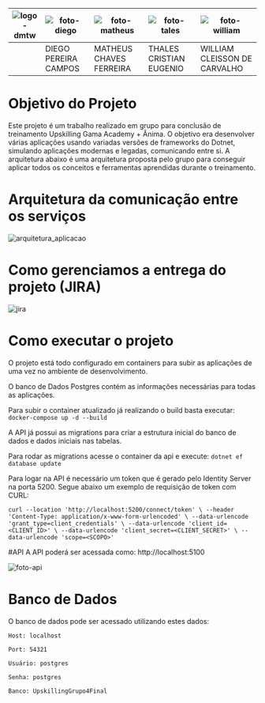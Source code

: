 |![logo-dmtw](https://github.com/williamcc89/anima-upskilling-grupo4/assets/2452619/3574fa77-40ee-4d9e-a6b9-f00323601e3b)|![foto-diego](https://github.com/williamcc89/anima-upskilling-grupo4/assets/2452619/b33cd5e8-192f-4d62-9590-7cf34ed7fb88)|![foto-matheus](https://github.com/williamcc89/anima-upskilling-grupo4/assets/2452619/55c07fdd-8f13-42c2-a589-3c98ceafce5b)|![foto-tales](https://github.com/williamcc89/anima-upskilling-grupo4/assets/2452619/235053be-7cd8-4ea7-b095-8d850f0358a8)|![foto-william](https://github.com/williamcc89/anima-upskilling-grupo4/assets/2452619/f3304da1-7b60-41eb-a8cd-fc12e3a53fb8)|
|----------------|----------------|--------------|----------------|--------------|
|| DIEGO PEREIRA CAMPOS | MATHEUS CHAVES FERREIRA | THALES CRISTIAN EUGENIO | WILLIAM CLEISSON DE CARVALHO |

# Objetivo do Projeto

Este projeto é um trabalho realizado em grupo para conclusão de treinamento Upskilling Gama Academy + Ânima. O objetivo era desenvolver várias aplicações usando variadas versões de frameworks do Dotnet, simulando aplicações modernas e legadas, comunicando entre si. A arquitetura abaixo é uma arquitetura proposta pelo grupo para conseguir aplicar todos os conceitos e ferramentas aprendidas durante o treinamento.

# Arquitetura da comunicação entre os serviços
![arquitetura_aplicacao](https://github.com/williamcc89/anima-upskilling-grupo4/assets/2452619/5b548ce1-8ddb-40f7-8379-d91cf3713a12)

# Como gerenciamos a entrega do projeto (JIRA)
![jira](https://github.com/williamcc89/anima-upskilling-grupo4/assets/2452619/327e7d7e-9820-47db-990d-1dfb11d7cea9)

# Como executar o projeto

O projeto está todo configurado em containers para subir as aplicações de uma vez no ambiente de desenvolvimento.

O banco de Dados Postgres contém as informações necessárias para todas as aplicações.

Para subir o container atualizado já realizando o build basta executar:
`docker-compose up -d --build`

A API já possui as migrations para criar a estrutura inicial do banco de dados e dados iniciais nas tabelas.

Para rodar as migrations acesse o container da api e execute:
`dotnet ef database update`

Para logar na API é necessário um token que é gerado pelo Identity Server na porta 5200. Segue abaixo um exemplo de requisição de token com CURL:

``
curl --location 'http://localhost:5200/connect/token' \
--header 'Content-Type: application/x-www-form-urlencoded' \
--data-urlencode 'grant_type=client_credentials' \
--data-urlencode 'client_id=<CLIENT_ID>' \
--data-urlencode 'client_secret=<CLIENT_SECRET>' \
--data-urlencode 'scope=<SCOPO>'
``

#API
A API poderá ser acessada como:
http://localhost:5100

![foto-api](https://github.com/williamcc89/anima-upskilling-grupo4/assets/2452619/ad1b5d8b-701d-4945-897b-31bdfac8f767)

# Banco de Dados

O banco de dados pode ser acessado utilizando estes dados:

`Host: localhost`

`Port: 54321`

`Usuário: postgres`

`Senha: postgres`

`Banco: UpskillingGrupo4Final`
